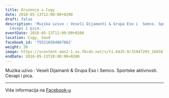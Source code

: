 ```yaml
---
title: Druzenje u Cugy
date: 2018-05-13T12:00:00+0200
draft: false
description: 'Muzika uzivo : Veseli Dijamanti & Grupa Eso i  Semco. Sportske aktivnosti.
  Cevapi i pica.'
eventDate: 2018-05-13T12:00:00+0200
location: Cugy, Vaud
facebook_id: '755216564867662'
weight: 30
image: https://scontent-ams2-1.xx.fbcdn.net/v/t1.6435-9/31947293_1665614486867697_1159691004425535488_n.jpg?_nc_cat=104&ccb=1-7&_nc_sid=9e60e4&_nc_eui2=AeFipLlRg59hNSSnv5reX2cYf1iTKtjmESN_WJMq2OYRI3MUZxStDgfka5Lmfx-7POxIGBV63Euyv1iX1bryLCf9&_nc_ohc=yCMQ6cU-6z0Q7kNvwHyHTCn&_nc_oc=AdlL9Wk5uAHh-1NDeHYzn69hLIVXselEhZn0sVjvzcBZn0D4Y6WaPBtkqYXG4hmM_SE&_nc_zt=23&_nc_ht=scontent-ams2-1.xx&edm=ABTKTjYEAAAA&_nc_gid=K_l0jmhikEsYQclxIwkh7Q&oh=00_AfPEQa40hR4Wx3s-rEUIftyqgqGVDGilKSvfZr6hX0GVAQ&oe=6884105A
endDate: 2018-05-13T20:00:00+0200
---
```


Muzika uzivo : Veseli Dijamanti & Grupa Eso i  Semco. Sportske aktivnosti. Cevapi i pica.

---

Više informacija na [Facebook-u](https://facebook.com/events/755216564867662)